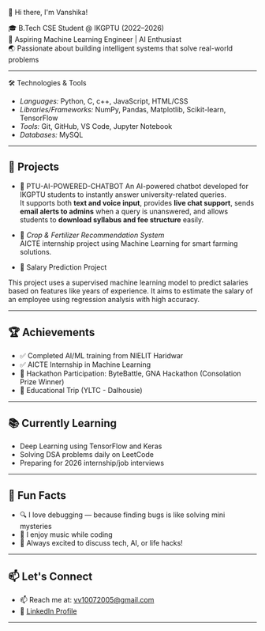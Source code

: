 👋 Hi there, I'm Vanshika!

🎓 B.Tech CSE Student @ IKGPTU (2022–2026)  
🤖 Aspiring Machine Learning Engineer | AI Enthusiast  
🌏 Passionate about building intelligent systems that solve real-world problems  

---
🛠️ Technologies & Tools

- *Languages:* Python, C, c++, JavaScript, HTML/CSS  
- *Libraries/Frameworks:* NumPy, Pandas, Matplotlib, Scikit-learn, TensorFlow
- *Tools:* Git, GitHub, VS Code, Jupyter Notebook  
- *Databases:* MySQL 

---

## 🚀 Projects

- 🧠 PTU-AI-POWERED-CHATBOT
     An AI-powered chatbot developed for IKGPTU students to instantly answer university-related queries.  
     It supports both **text and voice input**, provides **live chat support**, sends **email alerts to admins** when a query is unanswered, and allows students to **download syllabus and fee structure** easily.

- 🌾 *Crop & Fertilizer Recommendation System*  
  AICTE internship project using Machine Learning for smart farming solutions.

-  💼 Salary Prediction Project

This project uses a supervised machine learning model to predict salaries based on features like years of experience.
It aims to estimate the salary of an employee using regression analysis with high accuracy.

---

## 🏆 Achievements

- ✅ Completed AI/ML training from NIELIT Haridwar  
- ✅ AICTE Internship in Machine Learning  
- 🏅 Hackathon Participation: ByteBattle, GNA Hackathon (Consolation Prize Winner)  
- 🧳 Educational Trip (YLTC - Dalhousie)

---

## 📚 Currently Learning

- Deep Learning using TensorFlow and Keras
- Solving DSA problems daily on LeetCode
- Preparing for 2026 internship/job interviews

---

## 🎯 Fun Facts

- 🔍 I love debugging — because finding bugs is like solving mini mysteries
- 🎵 I enjoy music while coding 
- 💬 Always excited to discuss tech, AI, or life hacks!

---

## 📫 Let's Connect
- 📫 Reach me at: [vv10072005@gmail.com](mailto:vv10072005@gmail.com)
- 🔗 [LinkedIn Profile](https://www.linkedin.com/in/vanshika-sharma-689783282/)

---
